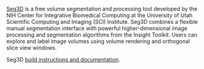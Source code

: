[Seg3D](http://www.seg3d.org) is a free volume segmentation and processing tool developed by the NIH Center for Integrative Biomedical Computing at the University of Utah Scientific Computing and Imaging (SCI) Institute. Seg3D combines a flexible manual segmentation interface with powerful higher-dimensional image processing and segmentation algorithms from the Insight Toolkit. Users can explore and label image volumes using volume rendering and orthogonal slice view windows.

Seg3D [build instructions and documentation](http://sciinstitute.github.io/seg3d.pages).
